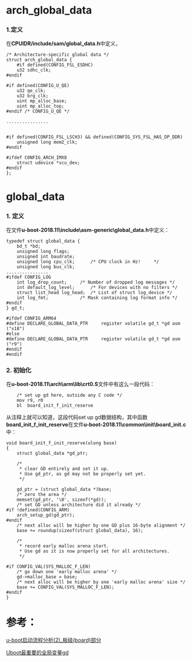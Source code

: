 # arch_global_data

### 1.定义
在**CPUIDR/include/sam/global_data.h**中定义，
```
/* Architecture-specific global data */
struct arch_global_data {
    #if defined(CONFIG_FSL_ESDHC)
	u32 sdhc_clk;
#endif

#if defined(CONFIG_U_QE)
	u32 qe_clk;
	u32 brg_clk;
	uint mp_alloc_base;
	uint mp_alloc_top;
#endif /* CONFIG_U_QE */

................


#if defined(CONFIG_FSL_LSCH3) && defined(CONFIG_SYS_FSL_HAS_DP_DDR)
	unsigned long mem2_clk;
#endif

#ifdef CONFIG_ARCH_IMX8
	struct udevice *scu_dev;
#endif
};
```





# global_data
### 1. 定义
在文件**u-boot-2018.11\include\asm-generic\global_data.h**中定义：
```
typedef struct global_data {
	bd_t *bd;
	unsigned long flags;
	unsigned int baudrate;
	unsigned long cpu_clk;		/* CPU clock in Hz!		*/
	unsigned long bus_clk;
................
#ifdef CONFIG_LOG
	int log_drop_count;		/* Number of dropped log messages */
	int default_log_level;		/* For devices with no filters */
	struct list_head log_head;	/* List of struct log_device */
	int log_fmt;			/* Mask containing log format info */
#endif
} gd_t;
```


```
#ifdef CONFIG_ARM64
#define DECLARE_GLOBAL_DATA_PTR		register volatile gd_t *gd asm ("x18")
#else
#define DECLARE_GLOBAL_DATA_PTR		register volatile gd_t *gd asm ("r9")
#endif
#endif
```

### 2. 初始化                 
在**u-boot-2018.11\arch\arm\lib\crt0.S**文件中有这么一段代码：
```
	/* set up gd here, outside any C code */
	mov	r9, r0
	bl	board_init_f_init_reserve
```
从注释上就可以知道，这段代码set up gd数据结构，其中函数**board_init_f_init_reserve**在文件**u-boot-2018.11\common\init\board_init.c**中：
```
void board_init_f_init_reserve(ulong base)
{
	struct global_data *gd_ptr;

	/*
	 * clear GD entirely and set it up.
	 * Use gd_ptr, as gd may not be properly set yet.
	 */

	gd_ptr = (struct global_data *)base;
	/* zero the area */
	memset(gd_ptr, '\0', sizeof(*gd));
	/* set GD unless architecture did it already */
#if !defined(CONFIG_ARM)
	arch_setup_gd(gd_ptr);
#endif
	/* next alloc will be higher by one GD plus 16-byte alignment */
	base += roundup(sizeof(struct global_data), 16);

	/*
	 * record early malloc arena start.
	 * Use gd as it is now properly set for all architectures.
	 */

#if CONFIG_VAL(SYS_MALLOC_F_LEN)
	/* go down one 'early malloc arena' */
	gd->malloc_base = base;
	/* next alloc will be higher by one 'early malloc arena' size */
	base += CONFIG_VAL(SYS_MALLOC_F_LEN);
#endif
}
```




# 参考：
[u-boot启动流程分析(2)_板级(board)部分](http://www.wowotech.net/u-boot/boot_flow_2.html)

[Uboot最重要的全局变量gd](https://oska874.github.io/%E6%BA%90%E7%A0%81/uboot%E6%9C%80%E9%87%8D%E8%A6%81%E7%9A%84%E5%85%A8%E5%B1%80%E5%8F%98%E9%87%8Fgd.html)